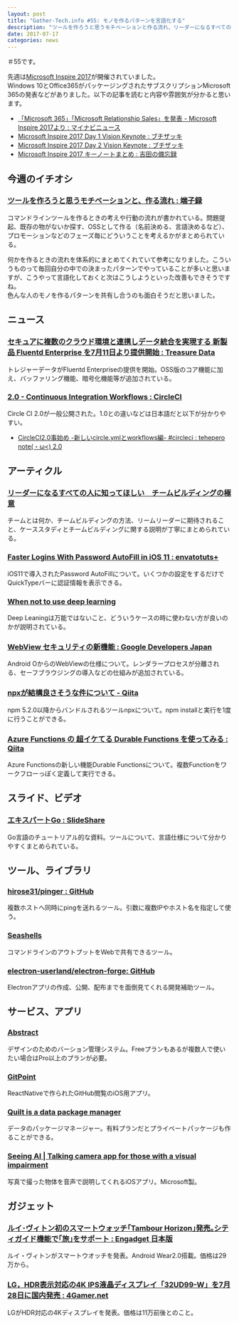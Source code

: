 ```yaml
---
layout: post
title: "Gather-Tech.info #55: モノを作るパターンを言語化する"
description: "ツールを作ろうと思うモチベーションと作る流れ、リーダーになるすべての人に知ってほしいチームビルディングの極意 など"
date: 2017-07-17
categories: news
---
```


＃55です。

先週は[Microsoft Inspire 2017](https://partner.microsoft.com/ja-jp/inspire/)が開催されていました。  
Windows 10とOffice365がパッケージングされたサブスクリプションMicrosoft 365の発表などがありました。以下の記事を読むと内容や雰囲気が分かると思います。

- [「Microsoft 365」「Microsoft Relationship Sales」を発表 - Microsoft Inspire 2017より : マイナビニュース](http://news.mynavi.jp/articles/2017/07/11/microsoft365/)
- [Microsoft Inspire 2017 Day 1 Vision Keynote : ブチザッキ](https://buchizo.wordpress.com/2017/07/10/microsoft-inspire-2017-day-1-vision-keynote/)
- [Microsoft Inspire 2017 Day 2 Vision Keynote : ブチザッキ](https://buchizo.wordpress.com/2017/07/11/microsoft-inspire-2017-day-2-vision-keynote/)
- [Microsoft Inspire 2017 キーノートまとめ : 吉田の備忘録](http://memo.tyoshida.me/others/microsoft-inspire-2017-keynote-summary/)

## 今週のイチオシ

### [ツールを作ろうと思うモチベーションと、作る流れ : 端子録](http://dtan4.hatenablog.com/entry/2017/07/09/175541)

コマンドラインツールを作るときの考えや行動の流れが書かれている。問題提起、既存の物がないか探す、OSSとして作る（名前決める、言語決めるなど）、プロモーションなどのフェーズ毎にどういうことを考えるかがまとめられている。

何かを作るときの流れを体系的にまとめてくれていて参考になりました。こういうものって毎回自分の中での決まったパターンでやっていることが多いと思いますが、こうやって言語化しておくと次はこうしようといった改善もできそうですね。  
色んな人のモノを作るパターンを共有し合うのも面白そうだと思いました。

## ニュース

### [セキュアに複数のクラウド環境と連携しデータ統合を実現する 新製品 Fluentd Enterprise を7月11日より提供開始 : Treasure Data](https://www.treasuredata.com/press_release_jp/20170711_fluentd_enterprise/)

トレジャーデータがFluentd Enterpriseの提供を開始。OSS版のコア機能に加え、バッファリング機能、暗号化機能等が追加されている。

### [2.0 - Continuous Integration Workflows : CircleCI](https://circleci.com/blog/launching-today-circleci-2-0-reaches-general-availability/)

Circle CI 2.0が一般公開された。1.0との違いなどは日本語だと以下が分かりやすい。

- [CircleCI2.0事始め -新しいcircle.ymlとworkflows編- #circleci : tehepero note(・ω<) 2.0](https://blog.stormcat.io/post/entry/circleci2.0-overview01/)

## アーティクル

### [リーダーになるすべての人に知ってほしい　チームビルディングの極意](https://lightworks-blog.com/team-building)

チームとは何か、チームビルディングの方法、リームリーダーに期待されること、ケーススタディとチームビルディングに関する説明が丁寧にまとめられている。

### [Faster Logins With Password AutoFill in iOS 11 : envatotuts+](https://code.tutsplus.com/articles/faster-logins-with-password-autofill-in-ios-11--cms-29096)

iOS11で導入されたPassword AutoFillについて。いくつかの設定をするだけでQuickTypeバーに認証情報を表示できる。

### [When not to use deep learning](http://hyperparameter.space/blog/when-not-to-use-deep-learning/)

Deep Leaningは万能ではないこと、どういうケースの時に使わない方が良いのかが説明されている。

### [WebView セキュリティの新機能 : Google Developers Japan](https://developers-jp.googleblog.com/2017/07/whats-new-in-webview-security.html)

Android OからのWebViewの仕様について。レンダラープロセスが分離される、セーフブラウジングの導入などの仕組みが追加されている。

### [npxが結構良さそうな件について - Qiita](http://qiita.com/vvakame/items/23b02e950ca307b9e674)

npm 5.2.0以降からバンドルされるツールnpxについて。npm installと実行を1度に行うことができる。

### [Azure Functions の 超イケてる Durable Functions を使ってみる : Qiita](http://qiita.com/TsuyoshiUshio@github/items/3e8acb1b0388b6045fdb)

Azure Functionsの新しい機能Durable Functionsについて。複数Functionをワークフローっぽく定義して実行できる。

## スライド、ビデオ

### [エキスパートGo : SlideShare](https://www.slideshare.net/takuyaueda967/go-77689475)

Go言語のチュートリアル的な資料。ツールについて、言語仕様について分かりやすくまとめられている。

## ツール、ライブラリ

### [hirose31/pinger : GitHub](https://github.com/hirose31/pinger)

複数ホストへ同時にpingを送れるツール。引数に複数IPやホスト名を指定して使う。

### [Seashells](https://seashells.io/)

コマンドラインのアウトプットをWebで共有できるツール。

### [electron-userland/electron-forge: GitHub](https://github.com/electron-userland/electron-forge)

Electronアプリの作成、公開、配布までを面倒見てくれる開発補助ツール。

## サービス、アプリ

### [Abstract](https://www.goabstract.com/)

デザインのためのバーション管理システム。Freeプランもあるが複数人で使いたい場合はPro以上のプランが必要。

### [GitPoint](https://gitpoint.co/)

ReactNativeで作られたGitHub閲覧のiOS用アプリ。

### [Quilt is a data package manager](https://quiltdata.com/)

データのパッケージマネージャー。有料プランだとプライベートパッケージも作ることができる。

### [Seeing AI | Talking camera app for those with a visual impairment](https://www.microsoft.com/en-us/seeing-ai/)

写真で撮った物体を音声で説明してくれるiOSアプリ。Microsoft製。

## ガジェット

### [ルイ･ヴィトン初のスマートウォッチ｢Tambour Horizo​​n｣発売｡シティガイド機能で｢旅｣をサポート : Engadget 日本版](http://japanese.engadget.com/2017/07/11/tambour-horizon/)

ルイ・ヴィトンがスマートウオッチを発表。Android Wear2.0搭載。価格は29万から。

### [LG，HDR表示対応の4K IPS液晶ディスプレイ「32UD99-W」を7月28日に国内発売 : 4Gamer.net](http://www.4gamer.net/games/999/G999902/20170712056/)

LGがHDR対応の4Kディスプレイを発表。価格は11万前後とのこと。
